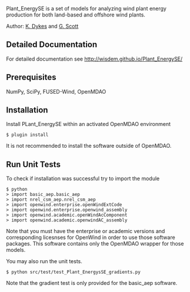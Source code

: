 Plant_EnergySE is a set of models for analyzing wind plant energy production for both land-based and offshore wind plants.

Author: [K. Dykes](mailto:katherine.dykes@nrel.gov) and [G. Scott](mailto:george.scott@nrel.gov)

## Detailed Documentation

For detailed documentation see <http://wisdem.github.io/Plant_EnergySE/>

## Prerequisites

NumPy, SciPy, FUSED-Wind, OpenMDAO

## Installation

Install PLant_EnergySE within an activated OpenMDAO environment

	$ plugin install

It is not recommended to install the software outside of OpenMDAO.

## Run Unit Tests

To check if installation was successful try to import the module

	$ python
	> import basic_aep.basic_aep
	> import nrel_csm_aep.nrel_csm_aep
	> import openwind.enterprise.openWindExtCode
	> import openwind.enterprise.openwind_assembly
	> import openwind.academic.openWindAcComponent
	> import openwind.academic.openwindAC_assembly

Note that you must have the enterprise or academic versions and corresponding licesnses for OpenWind in order to use those software packages.  This software contains only the OpenMDAO wrapper for those models.

You may also run the unit tests.

	$ python src/test/test_Plant_EnergysSE_gradients.py

Note that the gradient test is only provided for the basic_aep software.